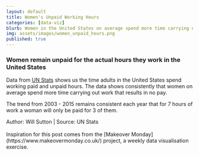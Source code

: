 ```yaml
---
layout: default
title: Women's Unpaid Working Hours
categories: [data-viz]
blurb: Women in the United States on average spend more time carrying out work that results in no pay.
img: assets/images/women_unpaid_hours.png
published: true
---
```

### Women remain unpaid for the actual hours they work in the United States

Data from [UN Stats](https://unstats.un.org/unsd/gender/timeuse/index.html) shows us the time adults in the United States spend working paid and unpaid hours. The data shows consistently that women on average spend more time carrying out work that results in no pay.

The trend from 2003 - 2015 remains consistent each year that for 7 hours of work a woman will only be paid for 3 of them.

<html lang="en">
    <head>
    </head>
    <body>
        <div id="wrapper"></div>
        <div id ="legend" style="text-align: center"></div>
		<div id ="source" style ="font-size:14px;">Author: Will Sutton | Source: UN Stats</div>
        <script src="/assets/d3/makeover_monday_2020w14/d3.v5.js"></script>
        <script src="/assets/d3/makeover_monday_2020w14/mom_2020w14_men.js"></script>
        <script src="/assets/d3/makeover_monday_2020w14/mom_2020w14_women.js"></script>
        <script src="/assets/d3/makeover_monday_2020w14/mom_2020w14_legend.js"></script>
    </body>
</html>
<br>
Inspiration for this post comes from the [Makeover Monday](https://www.makeovermonday.co.uk/) project, a weekly data visualisation exercise.

